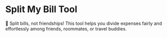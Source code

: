 # Split My Bill Tool
💸 Split bills, not friendships! This tool helps you divide expenses fairly and effortlessly among friends, roommates, or travel buddies.
